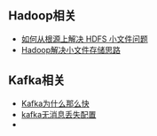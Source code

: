 ## Hadoop相关

- [如何从根源上解决 HDFS 小文件问题](https://mp.weixin.qq.com/s?__biz=MzU3MzgwNTU2Mg==&mid=100000881&idx=1&sn=b98bd080c9b0852bd7a1e0b2a230b319&chksm=7d3d42e44a4acbf22179a8839a3baf951d398183bd2c8dbef07c00af93875f821be4d38bbcdc#rd)
- [Hadoop解决小文件存储思路](https://mp.weixin.qq.com/s?__biz=MzU3MzgwNTU2Mg==&mid=100000889&idx=1&sn=5a67264409b59329c07eb82483d2bf06&chksm=7d3d42ec4a4acbfa2cdacdd4e571ec34fe09e8dbb0ef9b50694ebbf243633a3b4105d5f680d1#rd)





## Kafka相关

- [Kafka为什么那么快](http://www.10tiao.com/html/254/201607/2648945468/1.html)
- [kafka无消息丢失配置](https://my.oschina.net/xiaominmin/blog/1810324)
- 